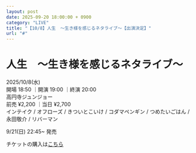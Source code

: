 ```yaml
---
layout: post
date: 2025-09-20 18:00:00 + 0900
category: "LIVE"
title: "【10/8】人生　～生き様を感じるネタライブ～【出演決定】"
url: "#"
---
```


# 人生　～生き様を感じるネタライブ～<br>

<i class="fa-regular fa-calendar-alt"></i> 2025/10/8(水)<br>
<i class="fa-regular fa-clock"></i> 開場 18:50 ｜開演 19:00 ｜終演 20:00 <br>
<i class="fa-solid fa-location-dot"></i> 高円寺ジュンジョー<br>
<i class="fa-solid fa-ticket"></i> 前売 ¥2,200 ｜当日 ¥2,700<br>
<i class="fa-solid fa-users"></i> インテイク / オフローズ / きついとこいけ / コダマペンギン / つめたいごはん / 永田敬介 / リバーマン

9/21(日) 22:45~ 発売<br>

チケットの購入は<a href="https://x.gd/n9OcO" target="_blank">こちら</a>
